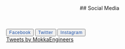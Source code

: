<center>## Social Media
</center>
<br>
<br>
<style>

button {
  display: inline;
  outline: none;
  text-decoration: none;
  border-radius: 50px;

  justify-content: center;
  align-items: center;
  cursor: pointer;
  text-transform: uppercase;
  height: 60px;
  width: 210px;
  opacity: 1;
  background-color: #ffffff;
  border: 1px solid rgba(22, 76, 167, 0.6);
}
button span {
  color: #164ca7;
  font-size: 12px;
  font-weight: 500;
  letter-spacing: 0.7px;
  display: inline;  
}
button:hover {
  animation: rotate 0.7s ease-in-out both;
}
button:hover span {
  animation: storm 0.7s ease-in-out both;
  animation-delay: 0.06s;
}

@keyframes rotate {
  0% {
    transform: rotate(0deg) translate3d(0, 0, 0);
  }
  25% {
    transform: rotate(3deg) translate3d(0, 0, 0);
  }
  50% {
    transform: rotate(-3deg) translate3d(0, 0, 0);
  }
  75% {
    transform: rotate(1deg) translate3d(0, 0, 0);
  }
  100% {
    transform: rotate(0deg) translate3d(0, 0, 0);
  }
}
@keyframes storm {
  0% {
    transform: translate3d(0, 0, 0) translateZ(0);
  }
  25% {
    transform: translate3d(4px, 0, 0) translateZ(0);
  }
  50% {
    transform: translate3d(-3px, 0, 0) translateZ(0);
  }
  75% {
    transform: translate3d(2px, 0, 0) translateZ(0);
  }
  100% {
    transform: translate3d(0, 0, 0) translateZ(0);
  }
}
</style>

<script>
  function face()
  {document.getElementById('content').innerHTML="face";}
  
  function twit()
  {document.getElementById('content').innerHTML="twit";}
  
  function inst()
  {document.getElementById('content').innerHTML="inst";}
  </script>

<button onclick="face()">
  <span>Facebook</span>
</button>
<button onclick="twit()">
  <span>Twitter</span>
</button>
<button onclick="inst()">
  <span>Instagram</span>
</button>
&nbsp;
<div id="content">
  <a class="twitter-timeline" href="https://twitter.com/MokkaEngineers?ref_src=twsrc%5Etfw">Tweets by MokkaEngineers</a> <script async src="https://platform.twitter.com/widgets.js" charset="utf-8"></script></div>
